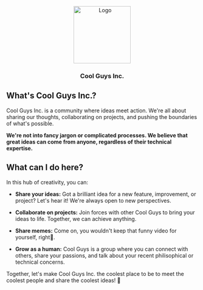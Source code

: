 <p align="center">
  <a href="https://github.com/cool-guys-Inc">
    <img src="https://avatars.githubusercontent.com/u/152622744?s=200&v=4" alt="Logo" width=150 height=150>
  </a>

  <h3 align="center">Cool Guys Inc.</h3>

## What's Cool Guys Inc.?

Cool Guys Inc. is a community where ideas meet action. We're all about sharing our thoughts, collaborating on projects, and pushing the boundaries of what's possible.

**We're not into fancy jargon or complicated processes. We believe that great ideas can come from anyone, regardless of their technical expertise.**

## What can I do here?

In this hub of creativity, you can:

* **Share your ideas:** Got a brilliant idea for a new feature, improvement, or project? Let's hear it! We're always open to new perspectives.

* **Collaborate on projects:** Join forces with other Cool Guys to bring your ideas to life. Together, we can achieve anything.

* **Share memes:** Come on, you wouldn't keep that funny video for yourself, right🤨.
* **Grow as a human:** Cool Guys is a group where you can connect with others, share your passions, and talk about your recent philisophical or technical concerns.

Together, let's make Cool Guys Inc. the coolest place to be to meet the coolest people and share the coolest ideas! 🤝
